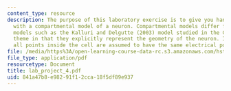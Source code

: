 ```yaml
---
content_type: resource
description: The purpose of this laboratory exercise is to give you hands-on experience
  with a compartmental model of a neuron. Compartmental models differ from point neuron
  models such as the Kalluri and Delgutte (2003) model studied in the Cochlear Nucleus
  theme in that they explicitly represent the geometry of the neuron. In a point neuron,
  all points inside the cell are assumed to have the same electrical potential.
file: /media/https%3A/open-learning-course-data-rc.s3.amazonaws.com/hst-723j-neural-coding-and-perception-of-sound-spring-2005/841a47b8e98291f12cca18f5df89e937_lab_project_4.pdf
file_type: application/pdf
resourcetype: Document
title: lab_project_4.pdf
uid: 841a47b8-e982-91f1-2cca-18f5df89e937
---
```

